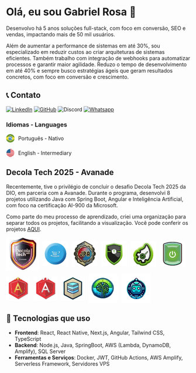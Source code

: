 # Olá, eu sou Gabriel Rosa 👋

Desenvolvo há 5 anos soluções full-stack, com foco em conversão, SEO e vendas, impactando mais de 50 mil usuários.

Além de aumentar a performance de sistemas em até 30%, sou especializado em reduzir custos ao criar arquiteturas de sistemas eficientes. Também trabalho com integração de webhooks para automatizar processos e garantir maior agilidade. Reduzo o tempo de desenvolvimento em até 40% e sempre busco estratégias ágeis que geram resultados concretos, com foco em conversão e crescimento.

## :telephone_receiver: Contato

[![LinkedIn](https://img.shields.io/badge/LinkedIn-gabriel--rosaa-blue?logo=linkedin)](https://www.linkedin.com/in/gabriel-rosaa/)
[![GitHub](https://img.shields.io/badge/GitHub-Gabriel--Pink-black?logo=github)](https://github.com/Gabriel-Pink)
![Discord](https://img.shields.io/badge/Discord-gabriel.tec-%237289DA?logo=discord)
[![Whatsapp](https://img.shields.io/badge/Whatsapp-(11)%2091356--4300-%237289DA?logo=whatsapp)](https://wa.me/+5511913564300)

### Idiomas - Languages
<div style="display: flex; gap: 10px; align-items: center; flex-wrap: wrap;">
    <img src="./assets/lang/br.png" width="23" />Português - Nativo
</div>
<br/>
<div style="display: flex; gap: 10px; align-items: center; flex-wrap: wrap;">
    <img src="./assets/lang/eua.png" width="23" />English - Intermediary
</div>

## Decola Tech 2025 - Avanade

Recentemente, tive o privilégio de concluir o desafio Decola Tech 2025 da DIO, em parceria com a Avanade. Durante o programa, desenvolvi 8 projetos utilizando Java com Spring Boot, Angular e Inteligência Artificial, com foco na certificação AI-900 da Microsoft.

Como parte do meu processo de aprendizado, criei uma organização para separar todos os projetos, facilitando a visualização. Você pode conferir os projetos [AQUI](https://github.com/Avanade-Bootcamp).

<div style="display: flex; gap: 10px; align-items: center; flex-wrap: wrap;">
    <img src="./assets/icons/decolatech2025.webp" alt="Decola Tech 2025" width="90"/>
    <img src="./assets/icons/java.webp" alt="Spring Boot" width="70"/>
    <img src="./assets/icons/jpa.webp" alt="JPA" width="70"/>
    <img src="./assets/icons/springsecurity.webp" alt="Spring Boot" width="70"/>
    <img src="./assets/icons/arqSpring.webp" alt="Spring Boot" width="70"/>
    <img src="./assets/icons/spring.webp" alt="Spring Boot" width="70"/>
    <img src="./assets/icons/angular.webp" alt="Angular" width="65"/>
    <img src="./assets/icons/angularprata.webp" alt="Angular" width="65"/>
    <img src="./assets/icons/sql.webp" alt="SQL" width="65"/>
    <img src="./assets/icons/az900.webp" alt="AI-900" width="80"/>
    <img src="./assets/icons/ai900.webp" alt="AI-900" width="80"/>
</div>

## 🚀 Tecnologias que uso

- **Frontend**: React, React Native, Next.js, Angular, Tailwind CSS, TypeScript
- **Backend**: Node.js, Java, SpringBoot, AWS (Lambda, DynamoDB, Amplify), SQL Server
- **Ferramentas e Serviços**: Docker, JWT, GitHub Actions, AWS Amplify, Serverless Framework, Servidores VPS